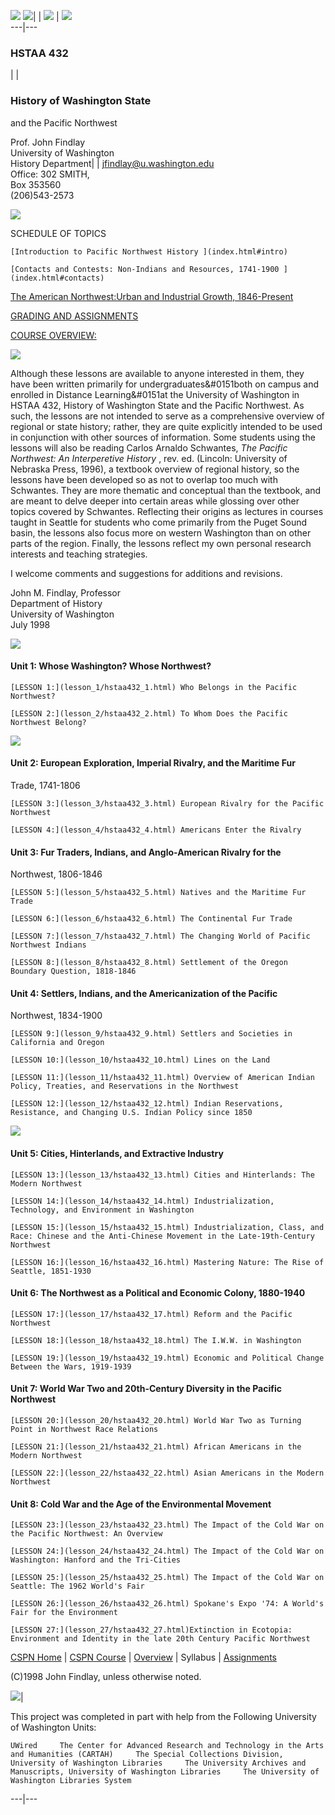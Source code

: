 ![](images/crse_banner_syllabus.gif) ![](images/dot_clear.gif)|  |
![](images/syllabus/course_title.gif) | ![](images/image_syllabus.jpg)  
---|---  
  
### HSTAA 432

| |

### History of Washington State  
and the Pacific Northwest  
  
Prof. John Findlay  
University of Washington  
History Department|  |  jfindlay@u.washington.edu  
Office: 302 SMITH,  
Box 353560  
(206)543-2573  
  
  
![](images/syllabus/head1.gif)

SCHEDULE OF TOPICS

    [Introduction to Pacific Northwest History ](index.html#intro)

    [Contacts and Contests: Non-Indians and Resources, 1741-1900 ](index.html#contacts)     

[The American Northwest:Urban and Industrial Growth, 1846-Present
](index.html#urban)

[GRADING AND ASSIGNMENTS](assignments.html)

[COURSE OVERVIEW:](overview.html)  
  
![](images/syllabus/head2.gif)

Although these lessons are available to anyone interested in them, they have
been written primarily for undergraduates&#0151both on campus and enrolled in
Distance Learning&#0151at the University of Washington in HSTAA 432, History
of Washington State and the Pacific Northwest. As such, the lessons are not
intended to serve as a comprehensive overview of regional or state history;
rather, they are quite explicitly intended to be used in conjunction with
other sources of information. Some students using the lessons will also be
reading Carlos Arnaldo Schwantes, _The Pacific Northwest: An Interperetive
History_ , rev. ed. (Lincoln: University of Nebraska Press, 1996), a textbook
overview of regional history, so the lessons have been developed so as not to
overlap too much with Schwantes. They are more thematic and conceptual than
the textbook, and are meant to delve deeper into certain areas while glossing
over other topics covered by Schwantes. Reflecting their origins as lectures
in courses taught in Seattle for students who come primarily from the Puget
Sound basin, the lessons also focus more on western Washington than on other
parts of the region. Finally, the lessons reflect my own personal research
interests and teaching strategies.

I welcome comments and suggestions for additions and revisions.

John M. Findlay, Professor  
Department of History  
University of Washington  
July 1998  

  
![](images/syllabus/head3.gif)

#### Unit 1: Whose Washington? Whose Northwest?

    [LESSON 1:](lesson_1/hstaa432_1.html) Who Belongs in the Pacific Northwest?

    [LESSON 2:](lesson_2/hstaa432_2.html) To Whom Does the Pacific Northwest Belong?

  
![](images/syllabus/part1.gif)

#### Unit 2: European Exploration, Imperial Rivalry, and the Maritime Fur
Trade, 1741-1806

    [LESSON 3:](lesson_3/hstaa432_3.html) European Rivalry for the Pacific Northwest

    [LESSON 4:](lesson_4/hstaa432_4.html) Americans Enter the Rivalry

#### Unit 3: Fur Traders, Indians, and Anglo-American Rivalry for the
Northwest, 1806-1846

    [LESSON 5:](lesson_5/hstaa432_5.html) Natives and the Maritime Fur Trade

    [LESSON 6:](lesson_6/hstaa432_6.html) The Continental Fur Trade

    [LESSON 7:](lesson_7/hstaa432_7.html) The Changing World of Pacific Northwest Indians

    [LESSON 8:](lesson_8/hstaa432_8.html) Settlement of the Oregon Boundary Question, 1818-1846

#### Unit 4: Settlers, Indians, and the Americanization of the Pacific
Northwest, 1834-1900

    [LESSON 9:](lesson_9/hstaa432_9.html) Settlers and Societies in California and Oregon

    [LESSON 10:](lesson_10/hstaa432_10.html) Lines on the Land

    [LESSON 11:](lesson_11/hstaa432_11.html) Overview of American Indian Policy, Treaties, and Reservations in the Northwest

    [LESSON 12:](lesson_12/hstaa432_12.html) Indian Reservations, Resistance, and Changing U.S. Indian Policy since 1850

  
![](images/syllabus/part2.gif)

#### Unit 5: Cities, Hinterlands, and Extractive Industry

    [LESSON 13:](lesson_13/hstaa432_13.html) Cities and Hinterlands: The Modern Northwest

    [LESSON 14:](lesson_14/hstaa432_14.html) Industrialization, Technology, and Environment in Washington

    [LESSON 15:](lesson_15/hstaa432_15.html) Industrialization, Class, and Race: Chinese and the Anti-Chinese Movement in the Late-19th-Century Northwest

    [LESSON 16:](lesson_16/hstaa432_16.html) Mastering Nature: The Rise of Seattle, 1851-1930

#### Unit 6: The Northwest as a Political and Economic Colony, 1880-1940

    [LESSON 17:](lesson_17/hstaa432_17.html) Reform and the Pacific Northwest

    [LESSON 18:](lesson_18/hstaa432_18.html) The I.W.W. in Washington

    [LESSON 19:](lesson_19/hstaa432_19.html) Economic and Political Change Between the Wars, 1919-1939

#### Unit 7: World War Two and 20th-Century Diversity in the Pacific Northwest

    [LESSON 20:](lesson_20/hstaa432_20.html) World War Two as Turning Point in Northwest Race Relations

    [LESSON 21:](lesson_21/hstaa432_21.html) African Americans in the Modern Northwest

    [LESSON 22:](lesson_22/hstaa432_22.html) Asian Americans in the Modern Northwest

#### Unit 8: Cold War and the Age of the Environmental Movement

    [LESSON 23:](lesson_23/hstaa432_23.html) The Impact of the Cold War on the Pacific Northwest: An Overview

    [LESSON 24:](lesson_24/hstaa432_24.html) The Impact of the Cold War on Washington: Hanford and the Tri-Cities

    [LESSON 25:](lesson_25/hstaa432_25.html) The Impact of the Cold War on Seattle: The 1962 World's Fair

    [LESSON 26:](lesson_26/hstaa432_26.html) Spokane's Expo '74: A World's Fair for the Environment

    [LESSON 27:](lesson_27/hstaa432_27.html)Extinction in Ecotopia: Environment and Identity in the late 20th Century Pacific Northwest  
  
  
  
[CSPN Home](../index.html) |  [CSPN Course](cindex.html) |
[Overview](overview.html) | Syllabus | [Assignments](assignments.html)  
  
(C)1998 John Findlay, unless otherwise noted.

![](images/dot_clear.gif)|

This project was completed in part with help from the Following University of
Washington Units:

    UWired     The Center for Advanced Research and Technology in the Arts and Humanities (CARTAH)     The Special Collections Division, University of Washington Libraries     The University Archives and Manuscripts, University of Washington Libraries     The University of Washington Libraries System   
---|---

